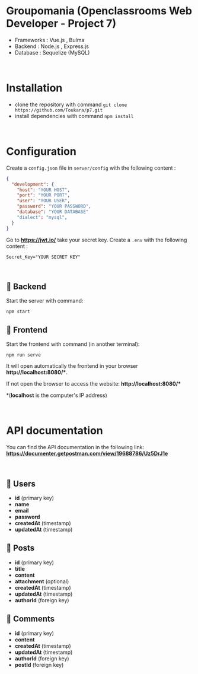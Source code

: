 # Groupomania (Openclassrooms Web Developer - Project 7)

- Frameworks : Vue.js , Bulma
- Backend : Node.js , Express.js
- Database : Sequelize (MySQL)

<br>

# Installation

- clone the repository with command `git clone https://github.com/Toukara/p7.git`
- install dependencies with command `npm install`

<br>

# Configuration

Create a `config.json` file in `server/config` with the following content :

```json
{
  "development": {
    "host": "YOUR HOST",
    "port": "YOUR PORT",
    "user": "YOUR USER",
    "password": "YOUR PASSWORD",
    "database": "YOUR DATABASE"
    "dialect": "mysql",
  }
}
```

Go to **https://jwt.io/** take your secret key.
Create a `.env` with the following content :

```env
Secret_Key="YOUR SECRET KEY"
```

<br>

## 📂 Backend

Start the server with command:

```
npm start
```

## 📄 Frontend

Start the frontend with command (in another terminal):

```
npm run serve
```

It will open automatically the frontend in your browser **http://localhost:8080/\***.

If not open the browser to access the website:
**http://localhost:8080/\***

\*(**localhost** is the computer's IP address)

<br>

# API documentation

You can find the API documentation in the following link: **https://documenter.getpostman.com/view/19688786/Uz5DrJ1e**

<br>

## 📃 Users

- **id** (primary key)
- **name**
- **email**
- **password**
- **createdAt** (timestamp)
- **updatedAt** (timestamp)

## 📃 Posts

- **id** (primary key)
- **title**
- **content**
- **attachment** (optional)
- **createdAt** (timestamp)
- **updatedAt** (timestamp)
- **authorId** (foreign key)

## 📃 Comments

- **id** (primary key)
- **content**
- **createdAt** (timestamp)
- **updatedAt** (timestamp)
- **authorId** (foreign key)
- **postId** (foreign key)

<br>

#
